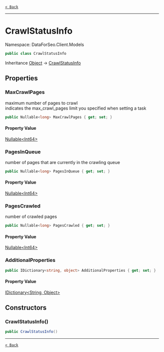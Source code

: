 [`< Back`](./)

---

# CrawlStatusInfo

Namespace: DataForSeo.Client.Models

```csharp
public class CrawlStatusInfo
```

Inheritance [Object](https://docs.microsoft.com/en-us/dotnet/api/system.object) → [CrawlStatusInfo](./dataforseo.client.models.crawlstatusinfo)

## Properties

### **MaxCrawlPages**

maximum number of pages to crawl
 <br> indicates the max_crawl_pages limit you specified when setting a task

```csharp
public Nullable<long> MaxCrawlPages { get; set; }
```

#### Property Value

[Nullable&lt;Int64&gt;](https://docs.microsoft.com/en-us/dotnet/api/system.nullable-1)<br>

### **PagesInQueue**

number of pages that are currently in the crawling queue

```csharp
public Nullable<long> PagesInQueue { get; set; }
```

#### Property Value

[Nullable&lt;Int64&gt;](https://docs.microsoft.com/en-us/dotnet/api/system.nullable-1)<br>

### **PagesCrawled**

number of crawled pages

```csharp
public Nullable<long> PagesCrawled { get; set; }
```

#### Property Value

[Nullable&lt;Int64&gt;](https://docs.microsoft.com/en-us/dotnet/api/system.nullable-1)<br>

### **AdditionalProperties**

```csharp
public IDictionary<string, object> AdditionalProperties { get; set; }
```

#### Property Value

[IDictionary&lt;String, Object&gt;](https://docs.microsoft.com/en-us/dotnet/api/system.collections.generic.idictionary-2)<br>

## Constructors

### **CrawlStatusInfo()**

```csharp
public CrawlStatusInfo()
```

---

[`< Back`](./)
